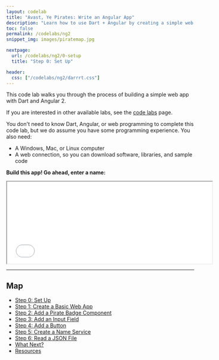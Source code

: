```yaml
---
layout: codelab
title: "Avast, Ye Pirates: Write an Angular App"
description: "Learn how to use Dart + Angular by creating a simple web app."
toc: false
permalink: /codelabs/ng2
snippet_img: images/piratemap.jpg

nextpage:
  url: /codelabs/ng2/0-setup
  title: "Step 0: Set Up"

header:
  css: ["/codelabs/ng2/darrrt.css"]
---
```


This code lab walks you through the process of building a simple
web app with Dart and Angular 2.

If you are interested in other available labs, see the
[code labs](/codelabs/) page.

You don't need to know Dart, Angular, or web programming to complete
this code lab, but we do assume you have some programming experience.
You also need:

* A Windows, Mac, or Linux computer
* A web connection, so you can download software, libraries, and sample code

<strong>Build this app! Go ahead, enter a name:</strong>

<iframe class="running-app-frame"
        style="height:220px;width:550px;"
        src="/codelabs/ng2/examples/web">
</iframe>

<hr>

<div class="piratemap" markdown="1" style="min-height:325px">

## Map

* [Step 0: Set Up](0-setup)
* [Step 1: Create a Basic Web App](1-skeleton)
* [Step 2: Add a Pirate Badge Component](2-blankbadge)
* [Step 3: Add an Input Field](3-inputnamebadge)
* [Step 4: Add a Button](4-buttonbadge)
* [Step 5: Create a Name Service](5-piratenameservice)
* [Step 6: Read a JSON File](6-readjsonfile)
* [What Next?](what-next)
* [Resources](resources)
</div>
